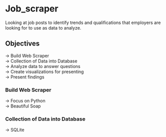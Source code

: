 # Job_scraper
Looking at job posts to identify trends and qualifications that employers are looking for to use as data to analyze.

## Objectives
-> Build Web Scraper\
-> Collection of Data into Database\
-> Analyze data to answer questions\
-> Create visualizations for presenting\
-> Present findings

### Build Web Scraper
-> Focus on Python\
-> Beautiful Soap

### Collection of Data into Database
-> SQLite

